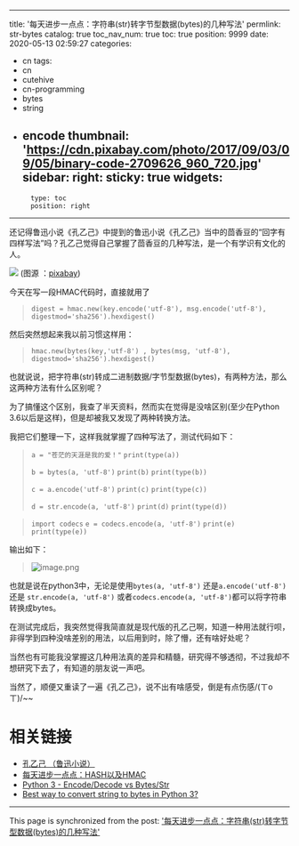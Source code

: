 
---
title: '每天进步一点点：字符串(str)转字节型数据(bytes)的几种写法'
permlink: str-bytes
catalog: true
toc_nav_num: true
toc: true
position: 9999
date: 2020-05-13 02:59:27
categories:
- cn
tags:
- cn
- cutehive
- cn-programming
- bytes
- string
- encode
thumbnail: 'https://cdn.pixabay.com/photo/2017/09/03/09/05/binary-code-2709626_960_720.jpg'
sidebar:
    right:
        sticky: true
widgets:
    -
        type: toc
        position: right
---


还记得鲁迅小说《孔乙己》中提到的鲁迅小说《孔乙己》当中的茴香豆的“回字有四样写法”吗？孔乙己觉得自己掌握了茴香豆的几种写法，是一个有学识有文化的人。

![](https://cdn.pixabay.com/photo/2017/09/03/09/05/binary-code-2709626_960_720.jpg)
(图源 ：[pixabay](https://pixabay.com/))

今天在写一段HMAC代码时，直接就用了
>`digest = hmac.new(key.encode('utf-8'), msg.encode('utf-8'), digestmod='sha256').hexdigest()`

然后突然想起来我以前习惯这样用：
>`hmac.new(bytes(key,'utf-8') , bytes(msg, 'utf-8'), digestmod='sha256').hexdigest()`

也就说说，把字符串(str)转成二进制数据/字节型数据(bytes)，有两种方法，那么这两种方法有什么区别呢？

为了搞懂这个区别，我查了半天资料，然而实在觉得是没啥区别(至少在Python 3.6以后是这样)，但是却被我又发现了两种转换方法。

我把它们整理一下，这样我就掌握了四种写法了，测试代码如下：

>`a = "苍茫的天涯是我的爱！"`
>`print(type(a))`
>
>`b = bytes(a, 'utf-8')`
>`print(b)`
>`print(type(b))`
>
>`c = a.encode('utf-8')`
>`print(c)`
>`print(type(c))`
>
>`d = str.encode(a, 'utf-8')`
>`print(d)`
>`print(type(d))`

>`import codecs`
>`e = codecs.encode(a, 'utf-8')`
>`print(e)`
>`print(type(e))`

输出如下：
>![image.png](https://images.hive.blog/DQmT1rha4dJwaMC5bQkePSsb8a5u4mw4P9Ns3hQ6z4uPsSr/image.png)

也就是说在python3中，无论是使用`bytes(a, 'utf-8')` 还是`a.encode('utf-8')` 还是 `str.encode(a, 'utf-8')` 或者`codecs.encode(a, 'utf-8')`都可以将字符串转换成bytes。

在测试完成后，我突然觉得我简直就是现代版的孔乙己啊，知道一种用法就行呗，非得学到四种没啥差别的用法，以后用到时，除了懵，还有啥好处呢？

当然也有可能我没掌握这几种用法真的差异和精髓，研究得不够透彻，不过我却不想研究下去了，有知道的朋友说一声吧。

当然了，顺便又重读了一遍《孔乙己》，说不出有啥感受，倒是有点伤感/(ㄒoㄒ)/~~

# 相关链接

* [孔乙己 （鲁迅小说）](https://baike.baidu.com/item/%E5%AD%94%E4%B9%99%E5%B7%B1/2262158)
* [每天进步一点点：HASH以及HMAC](https://hive.blog/cn/@oflyhigh/hash-hmac)
* [Python 3 - Encode/Decode vs Bytes/Str ](https://stackoverflow.com/questions/14472650/python-3-encode-decode-vs-bytes-str)
* [Best way to convert string to bytes in Python 3?](https://stackoverflow.com/questions/7585435/best-way-to-convert-string-to-bytes-in-python-3)

- - -

This page is synchronized from the post: ['每天进步一点点：字符串(str)转字节型数据(bytes)的几种写法'](https://steemit.com/@oflyhigh/str-bytes)
